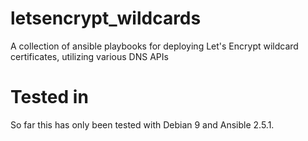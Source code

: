 # letsencrypt_wildcards
A collection of ansible playbooks for deploying Let's Encrypt wildcard certificates, utilizing various DNS APIs

# Tested in
So far this has only been tested with Debian 9 and Ansible 2.5.1.
